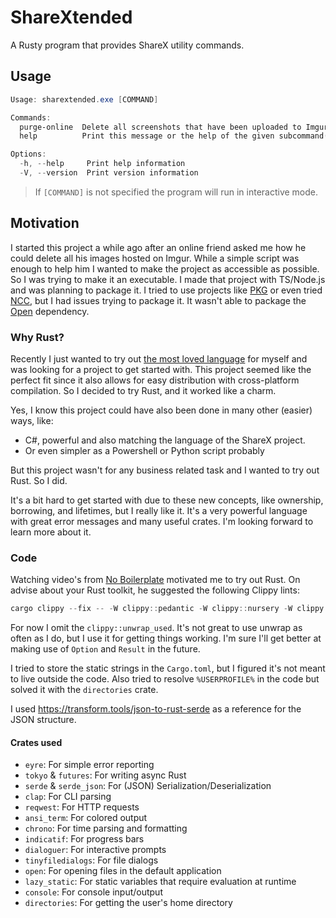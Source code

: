 # ShareXtended

A Rusty program that provides ShareX utility commands.

## Usage

```ps1
Usage: sharextended.exe [COMMAND]

Commands:
  purge-online  Delete all screenshots that have been uploaded to Imgur
  help          Print this message or the help of the given subcommand(s)

Options:
  -h, --help     Print help information
  -V, --version  Print version information
```
> If `[COMMAND]` is not specified the program will run in interactive mode.


## Motivation

I started this project a while ago after an online friend asked me how he could delete all his images hosted on Imgur. While a simple script was enough to help him I wanted to make the project as accessible as possible. So I was trying to make it an executable. I made that project with TS/Node.js and was planning to package it. I tried to use projects like [PKG](https://github.com/vercel/pkg) or even tried [NCC](https://github.com/vercel/ncc), but I had issues trying to package it. It wasn't able to package the [Open](https://www.npmjs.com/package/open) dependency.


### Why Rust?

Recently I just wanted to try out [the most loved language](https://survey.stackoverflow.co/2022/#technology-most-loved-dreaded-and-wanted) for myself and was looking for a project to get started with. This project seemed like the perfect fit since it also allows for easy distribution with cross-platform compilation.
So I decided to try Rust, and it worked like a charm.

Yes, I know this project could have also been done in many other (easier) ways, like:
- C#, powerful and also matching the language of the ShareX project.
- Or even simpler as a Powershell or Python script probably

But this project wasn't for any business related task and I wanted to try out Rust. So I did.

It's a bit hard to get started with due to these new concepts, like ownership, borrowing, and lifetimes, but I really like it.
It's a very powerful language with great error messages and many useful crates. I'm looking forward to learn more about it.


### Code
Watching video's from [No Boilerplate](https://www.youtube.com/c/NoBoilerplate) motivated me to try out Rust. On advise about your Rust toolkit, he suggested the following Clippy lints:

```ps1
cargo clippy --fix -- -W clippy::pedantic -W clippy::nursery -W clippy::unwrap_used -W clippy::expect_used
```

For now I omit the `clippy::unwrap_used`. It's not great to use unwrap as often as I do, but I use it for getting things working. I'm sure I'll get better at making use of `Option` and `Result` in the future.

I tried to store the static strings in the `Cargo.toml`, but I figured it's not meant to live outside the code. Also tried to resolve `%USERPROFILE%` in the code but solved it with the `directories` crate.

I used https://transform.tools/json-to-rust-serde as a reference for the JSON structure.

#### Crates used
- `eyre`: For simple error reporting
- `tokyo` & `futures`: For writing async Rust
- `serde` & `serde_json`: For (JSON) Serialization/Deserialization
- `clap`: For CLI parsing
- `reqwest`: For HTTP requests
- `ansi_term`: For colored output
- `chrono`: For time parsing and formatting
- `indicatif`: For progress bars
- `dialoguer`: For interactive prompts
- `tinyfiledialogs`: For file dialogs
- `open`: For opening files in the default application
- `lazy_static`: For static variables that require evaluation at runtime
- `console`: For console input/output
- `directories`: For getting the user's home directory
